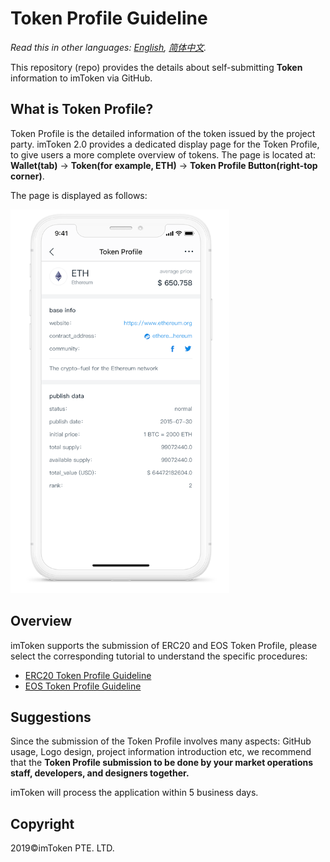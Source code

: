 # Token Profile Guideline

*Read this in other languages: [English](README.md), [简体中文](README.zh-CN.md).*

This repository (repo) provides the details about self-submitting **Token** information to imToken via GitHub.

## What is Token Profile?

Token Profile is the detailed information of the token issued by the project party. imToken 2.0 provides a dedicated display page for the Token Profile, to give users a more complete overview of tokens.
The page is located at:
**Wallet(tab)** -> **Token(for example, ETH)** -> **Token Profile Button(right-top corner)**.



The page is displayed as follows:

![Wallet Tab](tutorial/sample.png)


##  Overview

imToken supports the submission of ERC20 and EOS Token Profile, please select the corresponding tutorial to understand the specific procedures:
- [ERC20 Token Profile Guideline](tutorial/erc20-tutorial.en.md)
- [EOS Token Profile Guideline](tutorial/eos-tutorial.en.md)


## Suggestions

Since the submission of the Token Profile involves many aspects: GitHub usage, Logo design, project information introduction etc, we recommend that the **Token Profile submission to be done by your market operations staff, developers, and designers together.**

imToken will process the application within 5 business days.

## Copyright

2019&copy;imToken PTE. LTD.

